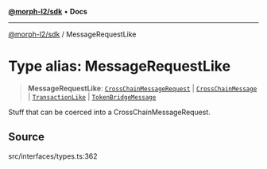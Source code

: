 [**@morph-l2/sdk**](../README.md) • **Docs**

***

[@morph-l2/sdk](../globals.md) / MessageRequestLike

# Type alias: MessageRequestLike

> **MessageRequestLike**: [`CrossChainMessageRequest`](../interfaces/CrossChainMessageRequest.md) \| [`CrossChainMessage`](../interfaces/CrossChainMessage.md) \| [`TransactionLike`](TransactionLike.md) \| [`TokenBridgeMessage`](../interfaces/TokenBridgeMessage.md)

Stuff that can be coerced into a CrossChainMessageRequest.

## Source

src/interfaces/types.ts:362
